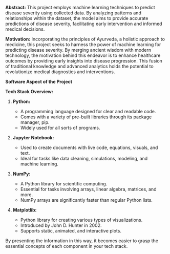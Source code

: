 **Abstract:**
This project employs machine learning techniques to predict disease severity using collected data. By analyzing patterns and relationships within the dataset, the model aims to provide accurate predictions of disease severity, facilitating early intervention and informed medical decisions.

**Motivation:**
Incorporating the principles of Ayurveda, a holistic approach to medicine, this project seeks to harness the power of machine learning for predicting disease severity. By merging ancient wisdom with modern technology, the motivation behind this endeavor is to enhance healthcare outcomes by providing early insights into disease progression. This fusion of traditional knowledge and advanced analytics holds the potential to revolutionize medical diagnostics and interventions.

**Software Aspect of the Project**

**Tech Stack Overview:**

1. **Python:**
   - A programming language designed for clear and readable code.
   - Comes with a variety of pre-built libraries through its package manager, pip.
   - Widely used for all sorts of programs.

2. **Jupyter Notebook:**
   - Used to create documents with live code, equations, visuals, and text.
   - Ideal for tasks like data cleaning, simulations, modeling, and machine learning.

3. **NumPy:**
   - A Python library for scientific computing.
   - Essential for tasks involving arrays, linear algebra, matrices, and more.
   - NumPy arrays are significantly faster than regular Python lists.

4. **Matplotlib:**
   - Python library for creating various types of visualizations.
   - Introduced by John D. Hunter in 2002.
   - Supports static, animated, and interactive plots.

By presenting the information in this way, it becomes easier to grasp the essential concepts of each component in your tech stack.
